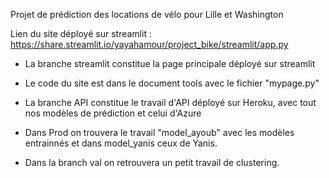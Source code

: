 Projet de prédiction des locations de vélo pour Lille et Washington

Lien du site déployé sur streamlit : https://share.streamlit.io/yayahamour/project_bike/streamlit/app.py

- La branche streamlit constitue la page principale déployé sur streamlit 

- Le code du site est dans le document tools avec le fichier "mypage.py"

- La branche API constitue le travail d'API déployé sur Heroku, avec tout nos modèles de prédiction et celui d'Azure 

- Dans Prod on trouvera le travail "model_ayoub" avec les modèles entrainnés et dans model_yanis ceux de Yanis. 

- Dans la branch val on retrouvera un petit travail de clustering. 
